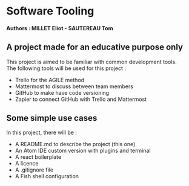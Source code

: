 # Software Tooling #

#### Authors : MILLET Eliot - SAUTEREAU Tom ####

## A project made for an educative purpose only ##

This project is aimed to be familiar with common development tools.
<br/>
The following tools will be used for this project :
- Trello for the AGILE method
- Mattermost to discuss between team members
- GitHub to make have code versioning
- Zapier to connect GitHub with Trello and Mattermost

## Some simple use cases ##

In this project, there will be :
- A README.md to describe the project (this one)
- An Atom IDE custom version with plugins and terminal
- A react boilerplate
- A licence
- A .gitignore file
- A Fish shell configuration
